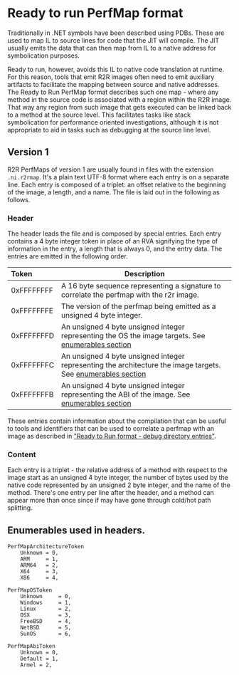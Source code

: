 # Ready to run PerfMap format

Traditionally in .NET symbols have been described using PDBs. These are used to map IL to source lines for code that the JIT will compile. The JIT usually emits the data that can then map from IL to a native address for symbolication purposes.

Ready to run, however, avoids this IL to native code translation at runtime. For this reason, tools that emit R2R images often need to emit auxiliary artifacts to facilitate the mapping between source and native addresses. The Ready to Run PerfMap format describes such one map - where any method in the source code is associated with a region within the R2R image. That way any region from such image that gets executed can be linked back to a method at the source level. This facilitates tasks like stack symbolication for performance oriented investigations, although it is not appropriate to aid in tasks such as debugging at the source line level.

## Version 1

R2R PerfMaps of version 1 are usually found in files with the extension `.ni.r2rmap`. It's a plain text UTF-8 format where each entry is on a separate line. Each entry is composed of a triplet: an offset relative to the beginning of the image, a length, and a name. The file is laid out in the following as follows.

### Header

The header leads the file and is composed by special entries. Each entry contains a 4 byte integer token in place of an RVA signifying the type of information in the entry, a length that is always 0, and the entry data. The entries are emitted in the following order.

| Token      | Description                                                           |
|:-----------|-----------------------------------------------------------------------|
| 0xFFFFFFFF | A 16 byte sequence representing a signature to correlate the perfmap with the r2r image. |
| 0xFFFFFFFE | The version of the perfmap being emitted as a unsigned 4 byte integer. |
| 0xFFFFFFFD | An unsigned 4 byte unsigned integer representing the OS the image targets. See [enumerables section](#enumerables-used-in-headers)  |
| 0xFFFFFFFC | An unsigned 4 byte unsigned integer representing the architecture the image targets. See [enumerables section](#enumerables-used-in-headers) |
| 0xFFFFFFFB | An unsigned 4 byte unsigned integer representing the ABI of the image. See [enumerables section](#enumerables-used-in-headers) |

These entries contain information about the compilation that can be useful to tools and identifiers that can be used to correlate a perfmap with an image as described in ["Ready to Run format - debug directory entries"](./readytorun-format.md#additions-to-the-debug-directory).


### Content

Each entry is a triplet - the relative address of a method with respect to the image start as an unsigned 4 byte integer, the number of bytes used by the native code represented by an unsigned 2 byte integer, and the name of the method. There's one entry per line after the header, and a method can appear more than once since if may have gone through cold/hot path splitting.

## Enumerables used in headers.

```
PerfMapArchitectureToken
    Unknown = 0,
    ARM     = 1,
    ARM64   = 2,
    X64     = 3,
    X86     = 4,
```

```
PerfMapOSToken
    Unknown     = 0,
    Windows     = 1,
    Linux       = 2,
    OSX         = 3,
    FreeBSD     = 4,
    NetBSD      = 5,
    SunOS       = 6,
```

```
PerfMapAbiToken
    Unknown = 0,
    Default = 1,
    Armel = 2,
```
